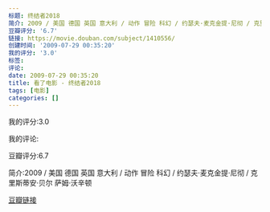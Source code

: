 ```yaml
---
标题: 终结者2018
简介: 2009 / 美国 德国 英国 意大利 / 动作 冒险 科幻 / 约瑟夫·麦克金提·尼彻 / 克里斯蒂安·贝尔 萨姆·沃辛顿
豆瓣评分: '6.7'
链接: https://movie.douban.com/subject/1410556/
创建时间: '2009-07-29 00:35:20'
我的评分: '3.0'
标签:
评论:
date: 2009-07-29 00:35:20
title: 看了电影 - 终结者2018
tags: [电影]
categories: []
---
```


我的评分:3.0

我的评论:

豆瓣评分:6.7

简介:2009 / 美国 德国 英国 意大利 / 动作 冒险 科幻 / 约瑟夫·麦克金提·尼彻 / 克里斯蒂安·贝尔 萨姆·沃辛顿

[豆瓣链接](https://movie.douban.com/subject/1410556/)

